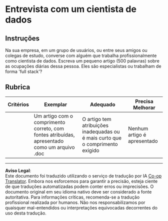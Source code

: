 <!--
CO_OP_TRANSLATOR_METADATA:
{
  "original_hash": "70d65aeddc06170bc1aed5b27805f930",
  "translation_date": "2025-08-29T21:27:34+00:00",
  "source_file": "1-Introduction/4-techniques-of-ML/assignment.md",
  "language_code": "br"
}
-->
# Entrevista com um cientista de dados

## Instruções

Na sua empresa, em um grupo de usuários, ou entre seus amigos ou colegas de estudo, converse com alguém que trabalha profissionalmente como cientista de dados. Escreva um pequeno artigo (500 palavras) sobre as ocupações diárias dessa pessoa. Eles são especialistas ou trabalham de forma 'full stack'?

## Rubrica

| Critérios | Exemplar                                                                            | Adequado                                                           | Precisa Melhorar      |
| --------- | ----------------------------------------------------------------------------------- | ------------------------------------------------------------------ | --------------------- |
|           | Um artigo com o comprimento correto, com fontes atribuídas, apresentado como um arquivo .doc | O artigo tem atribuições inadequadas ou é mais curto que o comprimento exigido | Nenhum artigo é apresentado |

---

**Aviso Legal**:  
Este documento foi traduzido utilizando o serviço de tradução por IA [Co-op Translator](https://github.com/Azure/co-op-translator). Embora nos esforcemos para garantir a precisão, esteja ciente de que traduções automatizadas podem conter erros ou imprecisões. O documento original em seu idioma nativo deve ser considerado a fonte autoritativa. Para informações críticas, recomenda-se a tradução profissional realizada por humanos. Não nos responsabilizamos por quaisquer mal-entendidos ou interpretações equivocadas decorrentes do uso desta tradução.